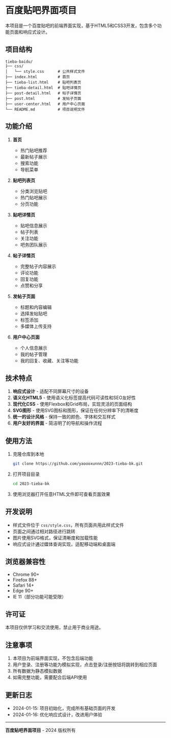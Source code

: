 # 百度贴吧界面项目

本项目是一个百度贴吧的前端界面实现，基于HTML5和CSS3开发，包含多个功能页面和响应式设计。

## 项目结构

```
tieba-baidu/
├── css/
│   └── style.css      # 公共样式文件
├── index.html         # 首页
├── tieba-list.html    # 贴吧列表页
├── tieba-detail.html  # 贴吧详情页
├── post-detail.html   # 帖子详情页
├── post.html          # 发帖子页面
├── user-center.html   # 用户中心页面
└── README.md          # 项目说明文件
```

## 功能介绍

1. **首页**
   - 热门贴吧推荐
   - 最新帖子展示
   - 搜索功能
   - 导航菜单

2. **贴吧列表页**
   - 分类浏览贴吧
   - 热门贴吧展示
   - 分页功能

3. **贴吧详情页**
   - 贴吧信息展示
   - 帖子列表
   - 关注功能
   - 吧务团队展示

4. **帖子详情页**
   - 完整帖子内容展示
   - 评论功能
   - 回复功能
   - 点赞和分享

5. **发帖子页面**
   - 标题和内容编辑
   - 选择发帖贴吧
   - 标签添加
   - 多媒体上传支持

6. **用户中心页面**
   - 个人信息展示
   - 我的帖子管理
   - 我的回复、收藏、关注等功能

## 技术特点

1. **响应式设计** - 适配不同屏幕尺寸的设备
2. **语义化HTML5** - 使用语义化标签提高代码可读性和SEO友好性
3. **现代化CSS** - 使用Flexbox和Grid布局，实现灵活的页面结构
4. **SVG图形** - 使用SVG图标和图形，保证在任何分辨率下的清晰度
5. **统一的设计风格** - 保持一致的颜色、字体和交互样式
6. **用户友好的界面** - 简洁明了的导航和操作流程

## 使用方法

1. 克隆仓库到本地
   ```bash
   git clone https://github.com/yaoooxunnn/2023-tieba-bk.git
   ```

2. 打开项目目录
   ```bash
   cd 2023-tieba-bk
   ```

3. 使用浏览器打开任意HTML文件即可查看页面效果

## 开发说明

- 样式文件位于 `css/style.css`，所有页面共用此样式文件
- 页面之间通过相对路径进行跳转
- 图片使用SVG格式，保证清晰度和加载性能
- 响应式设计通过媒体查询实现，适配移动端和桌面端

## 浏览器兼容性

- Chrome 90+
- Firefox 88+
- Safari 14+
- Edge 90+
- IE 11（部分功能可能受限）

## 许可证

本项目仅供学习和交流使用，禁止用于商业用途。

## 注意事项

1. 本项目为前端界面实现，不包含后端功能
2. 用户登录、注册等功能为模拟实现，点击登录/注册按钮将跳转到相应页面
3. 所有数据为静态模拟数据
4. 如需完整功能，需要配合后端API使用

## 更新日志

- 2024-01-15: 项目初始化，完成所有基础页面的开发
- 2024-01-16: 优化响应式设计，改进用户体验

---

**百度贴吧界面项目** - 2024 版权所有